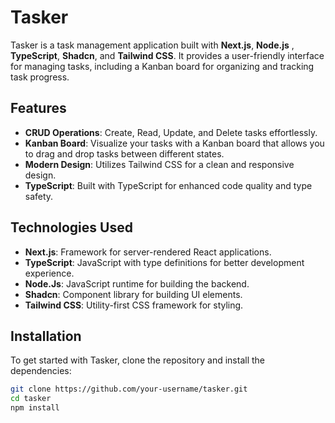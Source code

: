 # Tasker

Tasker is a task management application built with **Next.js**, **Node.js** , **TypeScript**, **Shadcn**, and  **Tailwind CSS**. It provides a user-friendly interface for managing tasks, including a Kanban board for organizing and tracking task progress.

## Features

- **CRUD Operations**: Create, Read, Update, and Delete tasks effortlessly.
- **Kanban Board**: Visualize your tasks with a Kanban board that allows you to drag and drop tasks between different states.
- **Modern Design**: Utilizes Tailwind CSS for a clean and responsive design.
- **TypeScript**: Built with TypeScript for enhanced code quality and type safety.

## Technologies Used

- **Next.js**: Framework for server-rendered React applications.
- **TypeScript**: JavaScript with type definitions for better development experience.
- **Node.Js**: JavaScript runtime for building the backend.
- **Shadcn**: Component library for building UI elements.
- **Tailwind CSS**: Utility-first CSS framework for styling.

## Installation

To get started with Tasker, clone the repository and install the dependencies:

```bash
git clone https://github.com/your-username/tasker.git
cd tasker
npm install
